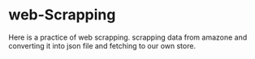 # web-Scrapping

Here is a practice of web scrapping.
scrapping data from amazone and converting it into json file and fetching to our own store.
